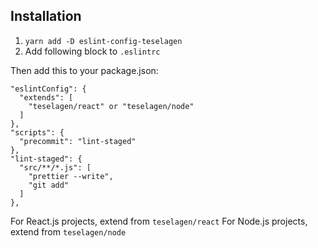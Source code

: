 
## Installation

1. `yarn add -D eslint-config-teselagen`
2. Add following block to `.eslintrc`

Then add this to your package.json:
```
"eslintConfig": {
  "extends": [
    "teselagen/react" or "teselagen/node" 
  ]
},
"scripts": {
  "precommit": "lint-staged"
},
"lint-staged": {
  "src/**/*.js": [
    "prettier --write",
    "git add"
  ]
},
```


For React.js projects, extend from `teselagen/react`
For Node.js projects, extend from `teselagen/node`